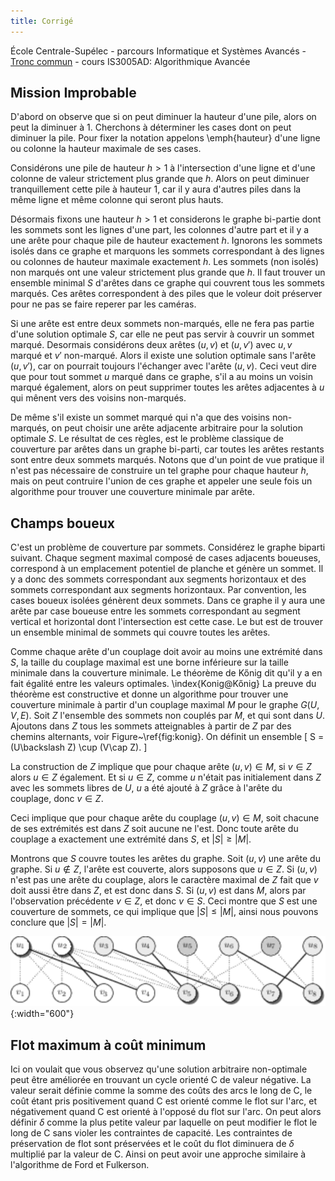 ```yaml
---
title: Corrigé
---
```


École Centrale-Supélec - parcours Informatique et Systèmes Avancés - [Tronc commun](http://www.isia.ecp.fr/welcome_to_www_ecp_fr_cms_site_isia/isia___formation/cours_tronc_commun) - cours IS3005AD: Algorithmique Avancée

## Mission Improbable

D'abord on observe que si on peut diminuer la hauteur d'une pile, alors on peut la diminuer à $1$. 
Cherchons à déterminer les cases dont on peut diminuer la pile. Pour fixer la notation appelons \emph{hauteur} d'une ligne ou colonne la hauteur maximale de ses cases.

Considérons une pile de hauteur $h>1$ à l'intersection d'une ligne et d'une colonne de valeur strictement plus grande que $h$. Alors on peut diminuer tranquillement cette pile à hauteur $1$, car il y aura d'autres piles dans la même ligne et même colonne qui seront plus hauts. 

Désormais fixons une hauteur $h > 1$ et considerons le graphe bi-partie dont les sommets sont les lignes d'une part, les colonnes d'autre part et il y a une arête pour chaque pile de hauteur exactement $h$.  Ignorons les sommets isolés dans ce graphe et marquons les sommets correspondant à des lignes ou colonnes de hauteur maximale exactement $h$.  Les sommets (non isolés) non marqués ont une valeur strictement plus grande que $h$.  Il faut trouver un ensemble minimal $S$ d'arêtes dans ce graphe qui couvrent tous les sommets marqués.  Ces arêtes correspondent à des piles que le voleur doit préserver pour ne pas se faire reperer par les caméras.  

Si une arête est entre deux sommets non-marqués, elle ne fera pas partie d'une solution optimale $S$, car elle ne peut pas servir à couvrir un sommet marqué.  Desormais considérons deux arêtes $(u,v)$ et $(u,v')$ avec $u,v$ marqué et $v'$ non-marqué.  Alors il existe une solution optimale sans l'arête $(u,v')$, car on pourrait toujours l'échanger avec l'arête $(u,v)$.  Ceci veut dire que pour tout sommet $u$ marqué dans ce graphe, s'il a au moins un voisin marqué également, alors on peut supprimer toutes les arêtes adjacentes à $u$ qui mênent vers des voisins non-marqués.

De même s'il existe un sommet marqué qui n'a que des voisins non-marqués, on peut choisir une arête adjacente arbitraire pour la solution optimale $S$.  Le résultat de ces règles, est le problème classique de couverture par arêtes dans un graphe bi-parti, car toutes les arêtes restants sont entre deux sommets marqués.  Notons que d'un  point de vue pratique il n'est pas nécessaire de construire un tel graphe pour chaque hauteur $h$, mais on peut contruire l'union de ces graphe et appeler une seule fois un algorithme pour trouver une couverture minimale par arête.

## Champs boueux

C'est un problème de couverture par sommets.  Considérez le graphe biparti suivant. Chaque segment maximal composé de cases adjacents boueuses, correspond à un emplacement potentiel de planche et génère un sommet.  Il y a donc des sommets correspondant aux segments horizontaux et des sommets correspondant aux segments horizontaux.  Par convention, les cases boueux isolées génèrent deux sommets.  Dans ce graphe il y aura une arête par case boueuse entre les sommets correspondant au segment vertical et horizontal dont l'intersection est cette case.  Le but est de trouver un ensemble minimal de sommets qui couvre toutes les arêtes.

Comme chaque arête d'un couplage doit avoir au moins une extrémité dans $S$, la taille du couplage maximal est une borne inférieure sur la taille minimale dans la couverture minimale.  Le théorème de Kőnig dit qu'il y a en fait égalité entre les valeurs optimales.
\index{Konig@Kőnig}
La preuve du théorème est constructive et donne un algorithme pour trouver une couverture minimale à partir d'un couplage maximal $M$ pour le graphe $G(U,V,E)$.  Soit $Z$ l'ensemble des sommets non couplés par $M$, et qui sont dans $U$.  Ajoutons dans $Z$ tous les sommets atteignables à partir de $Z$ par des chemins alternants, voir Figure~\ref{fig:konig}.  On définit un ensemble
\[
S = (U\backslash Z) \cup (V\cap Z).
\]

La construction de $Z$ implique que pour chaque arête $(u,v)\in M$, si $v\in Z$ alors $u\in Z$ également.  Et si $u\in Z$, comme $u$ n'était pas initialement dans $Z$ avec les sommets libres de $U$, $u$ a été ajouté à $Z$ grâce à l'arête du couplage, donc $v\in Z$.

Ceci implique que pour chaque arête du couplage $(u,v)\in M$, soit chacune de ses extrémités est dans $Z$ soit aucune ne l'est. Donc toute arête du couplage a exactement une extrémité dans $S$, et  $|S|\geq |M|$.

Montrons que $S$ couvre toutes les arêtes du graphe.
Soit $(u,v)$ une arête du graphe. Si $u \not\in Z$, l'arête est couverte, alors supposons que $u \in Z$.  Si $(u,v)$ n'est pas une arête du couplage, alors le caractère maximal de $Z$ fait que $v$ doit aussi être dans $Z$, et est donc dans $S$.
Si $(u,v)$ est dans $M$, alors par l'observation précédente $v\in Z$, et donc $v\in S$. Ceci montre que $S$ est une couverture de sommets, ce qui implique que $|S|\leq |M|$, ainsi nous pouvons conclure que $|S|=|M|$.


![](konig.svg "Calcul d'une couverture minimale par sommets. D'abord un couplage maximum est calculé, dont les arêtes sont montrées par des traits épais.  L'ensemble $Z$ est composé des sommets non couplés dans $U$ (en gris foncé), complété par les sommets atteignable de $Z$ par des chemins alternants (en gris clair).  Finalement la solution produite est l'ensemble $S=(U\backslash Z) \cup (V\cap Z)$, donc chacun des sommets est montré avec une ombre."){:width="600"}

## Flot maximum à coût minimum

Ici on voulait que vous observez qu'une solution arbitraire non-optimale peut être améliorée en trouvant un cycle orienté C de valeur négative. La valeur serait définie comme la somme des coûts des arcs le long de C, le coût étant pris positivement quand C est orienté comme le flot sur l'arc, et négativement quand C est orienté à l'opposé du flot sur l'arc.  On peut alors définir $\delta$ comme la plus petite valeur par laquelle on peut modifier le flot le long de C sans violer les contraintes de capacité.  Les contraintes de préservation de flot sont préservées et le coût du flot diminuera de $\delta$ multiplié par la valeur de C. Ainsi on peut avoir une approche similaire à l'algorithme de Ford et Fulkerson.





